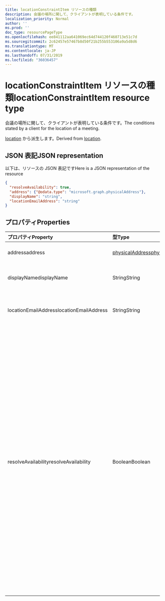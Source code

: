 ```yaml
---
title: locationConstraintItem リソースの種類
description: 会議の場所に関して、クライアントが表明している条件です。
localization_priority: Normal
author: ''
ms.prod: ''
doc_type: resourcePageType
ms.openlocfilehash: ee841112aa641069ec64d744120f460713e51c7d
ms.sourcegitcommit: 2c62457e57467b8d50f21b255b553106a9a5d8d6
ms.translationtype: MT
ms.contentlocale: ja-JP
ms.lasthandoff: 07/31/2019
ms.locfileid: "36036457"
---
```

# <a name="locationconstraintitem-resource-type"></a><span data-ttu-id="66ee3-103">locationConstraintItem リソースの種類</span><span class="sxs-lookup"><span data-stu-id="66ee3-103">locationConstraintItem resource type</span></span>

<span data-ttu-id="66ee3-104">会議の場所に関して、クライアントが表明している条件です。</span><span class="sxs-lookup"><span data-stu-id="66ee3-104">The conditions stated by a client for the location of a meeting.</span></span>

<span data-ttu-id="66ee3-105">[location](location.md) から派生します。</span><span class="sxs-lookup"><span data-stu-id="66ee3-105">Derived from [location](location.md).</span></span>

## <a name="json-representation"></a><span data-ttu-id="66ee3-106">JSON 表記</span><span class="sxs-lookup"><span data-stu-id="66ee3-106">JSON representation</span></span>

<span data-ttu-id="66ee3-107">以下は、リソースの JSON 表記です</span><span class="sxs-lookup"><span data-stu-id="66ee3-107">Here is a JSON representation of the resource</span></span>

<!--{
  "blockType": "resource",
  "optionalProperties": [],
  "baseType": "microsoft.graph.location",
  "@odata.type": "microsoft.graph.locationConstraintItem"
}-->

```json
{
  "resolveAvailability": true,
  "address": {"@odata.type": "microsoft.graph.physicalAddress"},
  "displayName": "string",
  "locationEmailAddress": "string"
}

```
## <a name="properties"></a><span data-ttu-id="66ee3-108">プロパティ</span><span class="sxs-lookup"><span data-stu-id="66ee3-108">Properties</span></span>
| <span data-ttu-id="66ee3-109">プロパティ</span><span class="sxs-lookup"><span data-stu-id="66ee3-109">Property</span></span>     | <span data-ttu-id="66ee3-110">型</span><span class="sxs-lookup"><span data-stu-id="66ee3-110">Type</span></span>   |<span data-ttu-id="66ee3-111">説明</span><span class="sxs-lookup"><span data-stu-id="66ee3-111">Description</span></span>|
|:---------------|:--------|:----------|
| <span data-ttu-id="66ee3-112">address</span><span class="sxs-lookup"><span data-stu-id="66ee3-112">address</span></span> | [<span data-ttu-id="66ee3-113">physicalAddress</span><span class="sxs-lookup"><span data-stu-id="66ee3-113">physicalAddress</span></span>](physicaladdress.md) |<span data-ttu-id="66ee3-114">場所の番地。</span><span class="sxs-lookup"><span data-stu-id="66ee3-114">The street address of the location.</span></span> |
| <span data-ttu-id="66ee3-115">displayName</span><span class="sxs-lookup"><span data-stu-id="66ee3-115">displayName</span></span>  | <span data-ttu-id="66ee3-116">String</span><span class="sxs-lookup"><span data-stu-id="66ee3-116">String</span></span> | <span data-ttu-id="66ee3-117">場所に関連付けられた名前。</span><span class="sxs-lookup"><span data-stu-id="66ee3-117">The name associated with the location.</span></span>                       |
| <span data-ttu-id="66ee3-118">locationEmailAddress</span><span class="sxs-lookup"><span data-stu-id="66ee3-118">locationEmailAddress</span></span> | <span data-ttu-id="66ee3-119">String</span><span class="sxs-lookup"><span data-stu-id="66ee3-119">String</span></span> | <span data-ttu-id="66ee3-120">場所の電子メール アドレス (省略可能)。</span><span class="sxs-lookup"><span data-stu-id="66ee3-120">Optional email address of the location.</span></span> |
| <span data-ttu-id="66ee3-121">resolveAvailability</span><span class="sxs-lookup"><span data-stu-id="66ee3-121">resolveAvailability</span></span> | <span data-ttu-id="66ee3-122">Boolean</span><span class="sxs-lookup"><span data-stu-id="66ee3-122">Boolean</span></span> | <span data-ttu-id="66ee3-p101">true に設定されているときに指定したリソースがビジー状態である場合は、[findMeetingTimes](../api/user-findmeetingtimes.md) は空いている別のリソースを検索します。false に設定されているときに指定したリソースがビジー状態である場合は、**findMeetingTimes** はリソースが空いているかどうかを確認しないで、ユーザーのキャッシュでトップにランク付けられているリソースを返します。既定値は true です。</span><span class="sxs-lookup"><span data-stu-id="66ee3-p101">If set to true and the specified resource is busy, [findMeetingTimes](../api/user-findmeetingtimes.md) looks for another resource that is free. If set to false and the specified resource is busy, **findMeetingTimes** returns the resource best ranked in the user's cache without checking if it's free. Default is true.</span></span> |

<!-- uuid: 8fcb5dbc-d5aa-4681-8e31-b001d5168d79
2015-10-25 14:57:30 UTC -->
<!-- {
  "type": "#page.annotation",
  "description": "locationConstraintItem resource",
  "keywords": "",
  "section": "documentation",
  "tocPath": ""
}-->
